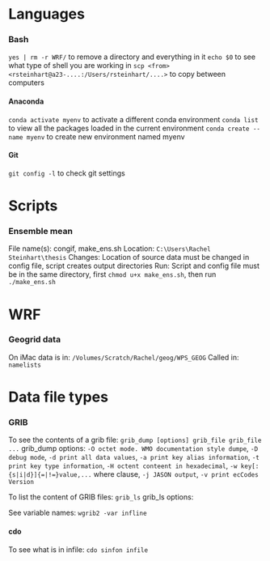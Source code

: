 # Languages

### Bash
`yes | rm -r WRF/` to remove a directory and everything in it
`echo $0` to see what type of shell you are working in
`scp <from> <rsteinhart@a23-....:/Users/rsteinhart/....>` to copy between computers

#### Anaconda
`conda activate myenv` to activate a different conda environment
`conda list` to view all the packages loaded in the current environment 
`conda create --name myenv` to create new environment named myenv

#### Git
`git config -l` to check git settings

# Scripts

### Ensemble mean
File name(s): congif, make_ens.sh
Location: `C:\Users\Rachel Steinhart\thesis`
Changes: Location of source data must be changed in config file, script creates output directories
Run: Script and config file must be in the same directory, first `chmod u+x make_ens.sh`, then run `./make_ens.sh`

# WRF

### Geogrid data
On iMac data is in: `/Volumes/Scratch/Rachel/geog/WPS_GEOG`
Called in: `namelists`


# Data file types

### GRIB
To see the contents of a grib file: `grib_dump [options] grib_file grib_file ...`
grib_dump options: `-O octet mode. WMO documentation style dumpe`, `-D debug mode`, `-d print all data values`, `-a print key alias information`, `-t print key type information`, `-H octent conteent in hexadecimal`, `-w key[:{s|i|d}]{=|!=}value,...` where clause, `-j JASON output`, `-v print ecCodes Version`

To list the content of GRIB files: `grib_ls`
grib_ls options: 

See variable names: `wgrib2 -var infline`

#### cdo
To see what is in infile: `cdo sinfon infile` 